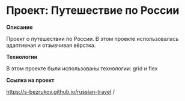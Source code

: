 # Проект: Путешествие по России

**Описание**

Проект о путешествии по России.
В этом проекте использовалась адаптивная и отзывчивая вёрстка.

**Технологии**

В этом проекте были использованы технологии: grid и flex

**Ссылка на проект**

https://s-bezrukov.github.io/russian-travel /